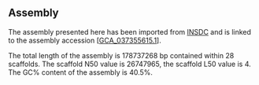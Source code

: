 **Assembly**
--------

The assembly presented here has been imported from [INSDC](http://www.insdc.org) and is linked to the assembly accession [[GCA\_037355615.1](http://www.ebi.ac.uk/ena/data/view/GCA_037355615.1)].

The total length of the assembly is 178737268 bp contained within 28 scaffolds.
The scaffold N50 value is 26747965, the scaffold L50 value is 4.
The GC% content of the assembly is 40.5%.
